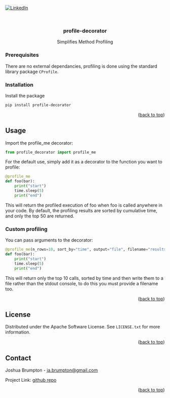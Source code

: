 <!-- Improved compatibility of back to top link: See: https://github.com/othneildrew/Best-README-Template/pull/73 -->
<a name="readme-top"></a>
[![LinkedIn][linkedin-shield]][linkedin-url]
<!-- PROJECT LOGO -->
<br />
<div align="center">

<h3 align="center">profile-decorator</h3>

  <p align="center">
    Simplifies Method Profiling
  </p>
</div>


<!-- GETTING STARTED -->

### Prerequisites

There are no external dependancies, profiling is done using the standard library
package `CProfile`.

### Installation

Install the package
   ```sh
   pip install profile-decorator
   ```
<p align="right">(<a href="#readme-top">back to top</a>)</p>

<!-- USAGE EXAMPLES -->
## Usage

Import the profile_me decorator:

```python
from profile_decorator import profile_me
```

For the default use, simply add it as a decorator to the function
you want to profile:
```python
@profile_me
def foo(bar):
    print("start")
    time.sleep(5)
    print("end")
```
This will return the profiled execution of foo when foo is called anywhere in your code.
By default, the profiling results are sorted by cumulative time, and only the top 50 are returned.

### Custom profiling
You can pass arguments to the decorator:
```python
@profile_me(n_rows=10, sort_by="time", output="file", filename="results")
def foo(bar):
    print("start")
    time.sleep(5)
    print("end")
```
This will return only the top 10 calls, sorted by time and then write them to a file rather than the stdout console, 
to do this you must provide a filename too.
<p align="right">(<a href="#readme-top">back to top</a>)</p>

<!-- LICENSE -->
## License

Distributed under the Apache Software License. See `LICENSE.txt` for more information.

<p align="right">(<a href="#readme-top">back to top</a>)</p>



<!-- CONTACT -->
## Contact

Joshua Brumpton - ja.brumpton@gmail.com

Project Link: [github repo](https://github.com/CTPassion/profile_me/issues)

<p align="right">(<a href="#readme-top">back to top</a>)</p>



<!-- MARKDOWN LINKS & IMAGES -->
<!-- https://www.markdownguide.org/basic-syntax/#reference-style-links -->
[linkedin-shield]: https://img.shields.io/badge/-LinkedIn-black.svg?style=for-the-badge&logo=linkedin&colorB=555
[linkedin-url]: https://www.linkedin.com/in/joshua-brumpton-8a6bb619b/
